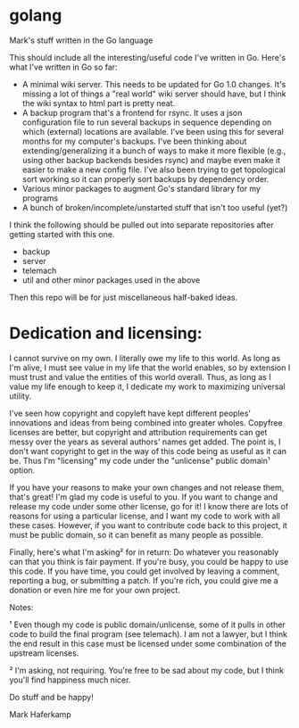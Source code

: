 golang
======

Mark's stuff written in the Go language


This should include all the interesting/useful code I've written in Go. Here's what I've written in Go so far:

* A minimal wiki server. This needs to be updated for Go 1.0 changes. It's missing a lot of things a "real world" wiki server should have, but I think the wiki syntax to html part is pretty neat.
* A backup program that's a frontend for rsync. It uses a json configuration file to run several backups in sequence depending on which (external) locations are available. I've been using this for several months for my computer's backups. I've been thinking about extending/generalizing it a bunch of ways to make it more flexible (e.g., using other backup backends besides rsync) and maybe even make it easier to make a new config file. I've also been trying to get topological sort working so it can properly sort backups by dependency order.
* Various minor packages to augment Go's standard library for my programs
* A bunch of broken/incomplete/unstarted stuff that isn't too useful (yet?)


I think the following should be pulled out into separate repositories after getting started with this one.

* backup
* server
* telemach
* util and other minor packages used in the above

Then this repo will be for just miscellaneous half-baked ideas.


Dedication and licensing:
======

I cannot survive on my own. I literally owe my life to this world. As long as I'm alive, I must see value in my life that the world enables, so by extension I must trust and value the entities of this world overall. Thus, as long as I value my life enough to keep it, I dedicate my work to maximizing universal utility.

I've seen how copyright and copyleft have kept different peoples' innovations and ideas from being combined into greater wholes. Copyfree licenses are better, but copyright and attribution requirements can get messy over the years as several authors' names get added. The point is, I don't want copyright to get in the way of this code being as useful as it can be. Thus I'm "licensing" my code under the "unlicense" public domain¹ option.

If you have your reasons to make your own changes and not release them, that's great! I'm glad my code is useful to you. If you want to change and release my code under some other license, go for it! I know there are lots of reasons for using a particular license, and I want my code to work with all these cases. However, if you want to contribute code back to this project, it must be public domain, so it can benefit as many people as possible.

Finally, here's what I'm asking² for in return: Do whatever you reasonably can that you think is fair payment. If you're busy, you could be happy to use this code. If you have time, you could get involved by leaving a comment, reporting a bug, or submitting a patch. If you're rich, you could give me a donation or even hire me for your own project.


Notes:

¹ Even though my code is public domain/unlicense, some of it pulls in other code to build the final program (see telemach). I am not a lawyer, but I think the end result in this case must be licensed under some combination of the upstream licenses.

² I'm asking, not requiring. You're free to be sad about my code, but I think you'll find happiness much nicer.


Do stuff and be happy!

Mark Haferkamp
